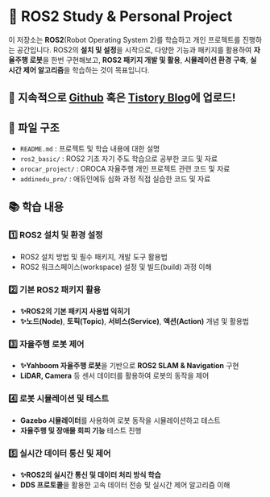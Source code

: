 # 🦾 ROS2 Study & Personal Project

이 저장소는 **ROS2**(Robot Operating System 2)를 학습하고 개인 프로젝트를 진행하는 공간입니다.
ROS2의 **설치 및 설정**을 시작으로, 다양한 기능과 패키지를 활용하여 **자율주행 로봇**을 한번 구현해보고, **ROS2 패키지 개발 및 활용**, **시뮬레이션 환경 구축**, **실시간 제어 알고리즘**을 학습하는 것이 목표입니다.  


## 📌 **지속적으로 [Github](https://github.com/roastB) 혹은 [Tistory Blog](https://roastb.tistory.com/)에 업로드!**

## 📂 파일 구조  
- `README.md` : 프로젝트 및 학습 내용에 대한 설명  
- `ros2_basic/` : ROS2 기초 자기 주도 학습으로 공부한 코드 및 자료  
- `orocar_project/` : OROCA 자율주행 개인 프로젝트 관련  코드 및 자료
- `addinedu_pro/` : 애듀인에듀 심화 과정 직접 실습한 코드 및 자료

## 📚 학습 내용  

### 1️⃣ ROS2 설치 및 환경 설정  
- ROS2 설치 방법 및 필수 패키지, 개발 도구 활용법  
- ROS2 워크스페이스(workspace) 설정 및 빌드(build) 과정 이해  

### 2️⃣ 기본 ROS2 패키지 활용  
- **✨ROS2의 기본 패키지 사용법 익히기**
- **✨노드(Node)**, **토픽(Topic)**, **서비스(Service)**, **액션(Action)** 개념 및 활용법  

### 3️⃣ 자율주행 로봇 제어
- **✨Yahboom 자율주행 로봇**을 기반으로 **ROS2 SLAM & Navigation** 구현  
- **LiDAR, Camera** 등 센서 데이터를 활용하여 로봇의 동작을 제어  

### 4️⃣ 로봇 시뮬레이션 및 테스트
- **Gazebo 시뮬레이터**를 사용하여 로봇 동작을 시뮬레이션하고 테스트  
- **자율주행 및 장애물 회피 기능** 테스트 진행  

### 5️⃣ 실시간 데이터 통신 및 제어
- **✨ROS2의 실시간 통신 및 데이터 처리 방식 학습**  
- **DDS 프로토콜**을 활용한 고속 데이터 전송 및 실시간 제어 알고리즘 이해  


<br><br><br>
